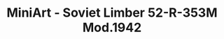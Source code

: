 ---
layout: product
title: "MiniArt - Soviet Limber 52-R-353M Mod.1942"
price: "1950" 
desc: "N/A"
img_path: "/assets/img/MI35115.webp"
brand: "N/A"
available: false
special_offer: false
new: false
soon: false
cat: "010000"
subcat: "010100"
subsubcat: "0N/A"
sifra: "MI35115"
popular: false
spec: false
---